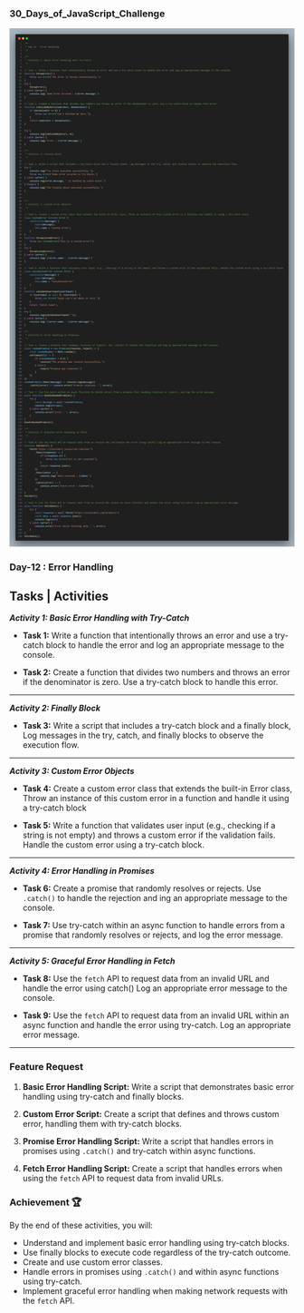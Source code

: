 ### 30_Days_of_JavaScript_Challenge

![Day 12 Code](code.png)

### Day-12 : Error Handling 

## Tasks | Activities 

_**Activity 1: Basic Error Handling with Try-Catch**_

- **Task 1:** Write a function that intentionally throws an error and use a try-catch block to handle the error and log an appropriate message to the console.

- **Task 2:** Create a function that divides two numbers and throws an error if the denominator is zero. Use a try-catch block to handle this error.

<hr>

_**Activity 2: Finally Block**_

- **Task 3:** Write a script that includes a try-catch block and a finally block, Log messages in the try, catch, and finally blocks to observe the execution flow.

<hr>

_**Activity 3: Custom Error Objects**_

- **Task 4:** Create a custom error class that extends the built-in Error class, Throw an instance of this custom error in a function and handle it using a try-catch block

- **Task 5:** Write a function that validates user input (e.g., checking if a string is not empty) and throws a custom error if the validation fails. Handle the custom error using a try-catch block.

<hr>

_**Activity 4: Error Handling in Promises**_

- **Task 6:** Create a promise that randomly resolves or rejects. Use `.catch()` to handle the rejection and ing an appropriate message to the console.

- **Task 7:** Use try-catch within an async function to handle errors from a promise that randomly resolves or rejects, and log the error message.

<hr>

_**Activity 5: Graceful Error Handling in Fetch**_

- **Task 8:** Use the `fetch` API to request data from an invalid URL and handle the error using catch() Log an appropriate error message to the console.

- **Task 9:** Use the `fetch` API to request data from an invalid URL within an async function and handle the error using try-catch. Log an appropriate error message.

<hr>

### Feature Request 

1. **Basic Error Handling Script:** Write a script that demonstrates basic error handling using try-catch and finally blocks.

2. **Custom Error Script:** Create a script that defines and throws custom error, handling them with try-catch blocks.

3. **Promise Error Handling Script:** Write a script that handles errors in promises using `.catch()` and try-catch within async functions.

4. **Fetch Error Handling Script:** Create a script that handles errors when using the `fetch` API to request data from invalid URLs.

### Achievement 🏆

By the end of these activities, you will:

- Understand and implement basic error handling using try-catch blocks.
- Use finally blocks to execute code regardless of the try-catch outcome.
- Create and use custom error classes.
- Handle errors in promises using `.catch()` and within async functions using try-catch.
- Implement graceful error handling when making network requests with the `fetch` API.